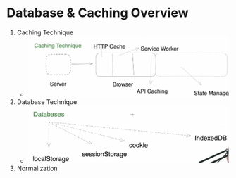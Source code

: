 # Database & Caching Overview

1. Caching Technique
   - ![Caching Technique](../images/caching-technique.png)
2. Database Technique
   - ![Database Technique](../images/database-technique.png)
3. Normalization
